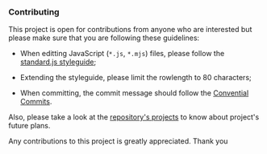 
### Contributing
This project is open for contributions from anyone who are interested but please
make sure that you are following these guidelines:

 * When editting JavaScript (`*.js`, `*.mjs`) files, please follow the
   [standard.js styleguide](https://standardjs.com/rules.html);

 * Extending the styleguide, please limit the rowlength to 80 characters;

 * When committing, the commit message should follow the
   [Convential Commits](https://www.conventionalcommits.org/en/v1.0.0/).

Also, please take a look at the
[repository's projects](https://github.com/eidoriantan/messenger-dictionary/projects)
to know about project's future plans.

Any contributions to this project is greatly appreciated. Thank you

